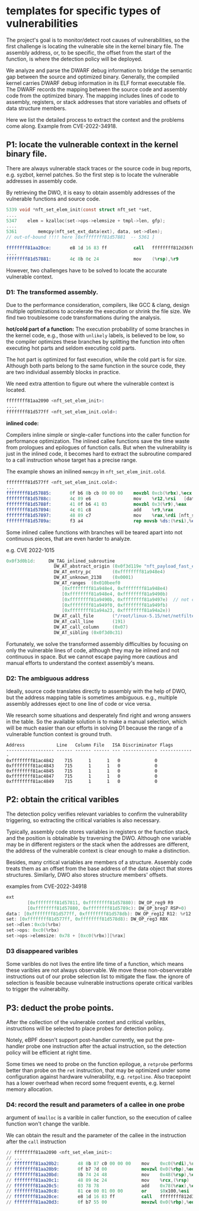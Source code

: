 # templates for specific types of vulnerabilities
The project's goal is to monitor/detect root causes of vulnerabilities, so the first challenge is locating the vulnerable site in the kernel binary file. The assembly address, or, to be specific, the offset from the start of the function,  is where the detection policy will be deployed.

We analyze and parse the DWARF debug information to bridge the semantic gap between the source and optimized binary. Generally, the compiled kernel carries DWARF debug information in its ELF format executable file. The DWARF records the mapping between the source code and assembly code from the optimized binary. The mapping includes lines of code to assembly, registers, or stack addresses that store variables and offsets of data structure members. 

Here we list the detailed process to extract the context and the problems come along. Example from CVE-2022-34918.

## P1: locate the vulnerable context in the kernel binary file.

There are always vulnerable stack traces or the source code in bug reports, e.g. syzbot, kernel patches. So the first step is to locate the vulnerable addresses in assembly code.

By retrieving the DWO, it is easy to obtain assembly addresses of the vulnerable functions and source code.

```c
5339 void *nft_set_elem_init(const struct nft_set *set,
....
5347 	elem = kzalloc(set->ops->elemsize + tmpl->len, gfp);
....
5361		memcpy(nft_set_ext_data(ext), data, set->dlen);  
// out-of-bound !!!! here [0xffffffff81d57881  -- 5361 ]
```
```s
ffffffff81aa20ce:       e8 1d 16 83 ff          call   ffffffff812d36f0 <__kmalloc>  # 5347
....
ffffffff81d57881:       4c 8b 0c 24             mov    (%rsp),%r9                    # 5361
```

However, two challenges have to be solved to locate the accurate vulnerable context. 

### D1: The transformed assembly.

Due to the performance consideration, compilers, like GCC & clang, design multiple optimizations to accelerate the execution or shrink the file size. We find two troublesome code transformations during the analysis.

**hot/cold part of a function:** 
The execution probability of some branches in the kernel code, e.g., those with `unlikely` labels, is believed to be low, so the compiler optimizes these branches by splitting the function into often executing hot parts and seldom executing cold parts. 

The hot part is optimized for fast execution, while the cold part is for size. Although both parts belong to the same function in the source code, they are two individual assembly blocks in practice. 

We need extra attention to figure out where the vulnerable context is located.

```s
ffffffff81aa2090 <nft_set_elem_init>:
....
ffffffff81d577ff <nft_set_elem_init.cold>:
```

**inlined code:**

Compilers inline simple or single-caller functions into the caller function for performance optimization. The inlined callee functions save the time waste from prologues and epilogues of function calls. But when the vulnerability is just in the inlined code,  it becomes hard to extract the subroutine compared to a call instruction whose target has a precise range. 

The example shows an inilined `memcpy` in `nft_set_elem_init.cold`. 

```s
ffffffff81d577ff <nft_set_elem_init.cold>:
...
ffffffff81d57885:       0f b6 8b cb 00 00 00    movzbl 0xcb(%rbx),%ecx  [set->dlen]
ffffffff81d5788c:       4c 89 e6                mov    %r12,%rsi   [data]
ffffffff81d5788f:       41 0f b6 41 03          movzbl 0x3(%r9),%eax
ffffffff81d57894:       4c 01 c8                add    %r9,%rax
ffffffff81d57897:       48 89 c7                mov    %rax,%rdi [nft_set_ext_data(ext)]
ffffffff81d5789a:       f3 a4                   rep movsb %ds:(%rsi),%es:(%rdi)
```

Some inlined callee functions with branches will be teared apart into not continuous pieces, that are even harder to analyze.

e.g. CVE 2022-1015

```c
0x0f3d0b1d:     DW_TAG_inlined_subroutine
                  DW_AT_abstract_origin (0x0f3d119e "nft_payload_fast_eval")
                  DW_AT_entry_pc        (0xffffffff81a948e4)
                  DW_AT_unknown_2138    (0x0001)
                  DW_AT_ranges  (0x010beef0
                     [0xffffffff81a948e4, 0xffffffff81a948e4)
                     [0xffffffff81a948e4, 0xffffffff81a9490b)
                     [0xffffffff81a9490b, 0xffffffff81a9497e)  // not continuous
                     [0xffffffff81a949f0, 0xffffffff81a949fb)
                     [0xffffffff81a94a23, 0xffffffff81a94a2e))
                  DW_AT_call_file       ("/root/linux-5.15/net/netfilter/nf_tables_core.c")
                  DW_AT_call_line       (191)
                  DW_AT_call_column     (0x07)
                  DW_AT_sibling (0x0f3d0c31)
```

Fortunately, we solve the transformed assembly difficulties by focusing on only the vulnerable lines of code, although they may be inlined and not continuous in space. But we cannot escape paying more cautious and manual efforts to understand the context assembly's means.

### D2: The ambiguous address

Ideally, source code translates directly to assembly with the help of DWO, but the address mapping table is sometimes ambiguous. e.g., multiple assembly addresses eject to one line of code or vice versa. 

We research some situations and desperately find right and wrong answers in the table. So the available solution is to make a manual selection, which will be much easier than our efforts in solving D1 because the range of a vulnerable function context is ground truth.



```
Address            Line   Column File   ISA Discriminator Flags
------------------ ------ ------ ------ --- ------------- -------------
0xffffffff81ac4842    715      1      1   0             0
0xffffffff81ac4843    715      1      1   0             0
0xffffffff81ac4845    715      1      1   0             0
0xffffffff81ac4847    715      1      1   0             0
0xffffffff81ac4849    715      1      1   0             0
```



## P2: obtain the critical varibles

The detection policy verifies relevant variables to confirm the vulnerability triggering, so extracting the critical variables is also necessary.

Typically, assembly code stores variables in registers or the function stack, and the position is obtainable by traversing the DWO. Although one variable may be in different registers or the stack when the addresses are different, the address of the vulnerable context is clear enough to make a distinction.

Besides, many critical variables are members of a structure. Assembly code treats them as an offset from the base address of the data object that stores structures. Similarly, DWO also stores structure members' offsets.

examples from CVE-2022-34918

```c
ext
        [0xffffffff81d57811, 0xffffffff81d57880): DW_OP_reg9 R9
        [0xffffffff81d57880, 0xffffffff81d5789c): DW_OP_breg7 RSP+0)
data： [0xffffffff81d577ff, 0xffffffff81d578db): DW_OP_reg12 R12: %r12
set: [0xffffffff81d577ff, 0xffffffff81d578d8): DW_OP_reg3 RBX
set->dlen：0xcb(%rbx)
set->ops: 0xc0(%rbx)
set->ops->elemsize: 0x78 + [0xc0(%rbx)][%rax]
```
### D3 disappeared varibles

Some varibles do not lives the entire life time of a function, which means these varibles are not always observable. We move these non-observerable instructions out of our probe selection list to mitigate the flaw. the ignore of selection is feasible because vulnerable instructions operate critical varibles to trigger the vulnerabilty.


## P3: deduct the probe points.

After the collection of the vulnerable context and critical varibles, instructions will be selected to place probes for detection policy.

Notely, eBPF doesn't support post-handler currently, we put the pre-handler probe one instruction after the actual instruction, so the detection policy will be efficient at right time. 

Some times we need to probe on the function epilogue, a `retprobe` performs better than probe on the `ret` instruction, that may be optimized under some configuration against hardware vulnerability, e.g. `retpoline`. Also tracepoint has a lower overhead when record some frequent events, e.g. kernel memory allocation.

### D4: record the result and parameters of a callee in one probe

 argument of `kmalloc` is a varible in caller function, so the execution of callee function won't change the varible. 

 We can obtain the result and the parameter of  the callee in the instruction after the `call` instruction

 
```s
// ffffffff81aa2090 <nft_set_elem_init>:
// ...
// ffffffff81aa20b2:       48 8b 87 c0 00 00 00    mov    0xc0(%rdi),%rax
// ffffffff81aa20b9:       0f b7 7d 00             movzwl 0x0(%rbp),%edi
// ffffffff81aa20bd:       8b 74 24 48             mov    0x48(%rsp),%esi
// ffffffff81aa20c1:       48 89 0c 24             mov    %rcx,(%rsp)
// ffffffff81aa20c5:       03 78 78                add    0x78(%rax),%edi
// ffffffff81aa20c8:       81 ce 00 01 00 00       or     $0x100,%esi
// ffffffff81aa20ce:       e8 1d 16 83 ff          call   ffffffff812d36f0 <__kmalloc>  // set->ops->elemsize + tmpl->len
// ffffffff81aa20d3:       0f b7 55 00             movzwl 0x0(%rbp),%edx
```